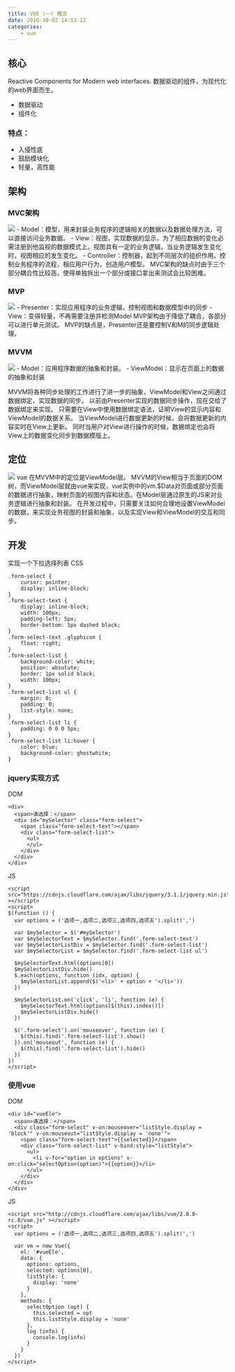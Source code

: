 ```yaml
---
title: VUE (一) 概览
date: 2016-10-02 14:53:12
categories:
    - vue
---
```


## 核心
Reactive Components for Modern web interfaces.
数据驱动的组件，为现代化的web界面而生。
<!-- more -->
- 数据驱动
- 组件化

### 特点：
- 入侵性底
- 鼓励模块化
- 轻量，高性能

## 架构

### MVC架构
<img src="/images/mvc.png"  />
- Model：模型，用来封装业务程序的逻辑相关的数据以及数据处理方法，可以直接访问业务数据。
- View：视图，实现数据的显示，为了相应数据的变化必需注册到他监视的数据模式上。视图具有一定的业务逻辑，当业务逻辑发生变化时，视图相应的发生变化。
- Controller：控制器，起到不同层次的组织作用。控制业务程序的流程，相应用户行为，创造用户模型。
MVC架构的缺点时由于三个部分耦合性比较高，使得单独拆出一个部分或接口拿出来测试会比较困难。

### MVP
<img src="/images/mvp.png"  />
- Presenter：实现应用程序的业务逻辑，控制视图和数据模型中的同步
- View：变得轻量，不再需要注册并检测Model
MVP架构由于降低了耦合，各部分可以进行单元测试。
MVP的缺点是，Presenter还是要控制V和M的同步逻辑处理。

### MVVM
<img src="/images/mvvm.png"  />
- Model：应用程序数据的抽象和封装。
- ViewModel：显示在页面上的数据的抽象和封装

MVVM将各种同步处理的工作进行了进一步的抽象，ViewModel和View之间通过数据绑定，实现数据的同步。
以前由Presenter实现的数据同步操作，现在交给了数据绑定来实现。
只需要在View中使用数据绑定语法，证明View的显示内容和ViewModel的数据关系。
当ViewModel进行数据更新的时候，会将数据更新的内容实时在View上更新。
同时当用户对View进行操作的时候，数据绑定也会将View上的数据变化同步到数据模版上。

## 定位
<img src="/images/vdw.png"  />
vue 在MVVM中的定位是ViewModel层。
MVVM的View相当于页面的DOM树，而ViewModel层就由vue来实现，vue实例中的vm.$Data对页面或部分页面的数据进行抽象，映射页面的视图内容和状态。在Model层通过原生的JS来对业务逻辑进行抽象和封装。
在开发过程中，只需要关注如何合理地设置ViewModel的数据，来实现业务视图的封装和抽象，以及实现View和ViewModel的交互和同步。

## 开发
实现一个下拉选择列表
CSS
```
.form-select {
    cursor: pointer;
    display: inline-block;
}
.form-select-text {
    display: inline-block;
    width: 100px;
    padding-left: 5px;
    border-bottom: 1px dashed black;
}
.form-select-text .glyphicon {
    float: right;
}
.form-select-list {
    background-color: white;
    position: absolute;
    border: 1px solid black;
    width: 100px;
}
.form-select-list ul {
    margin: 0;
    padding: 0;
    list-style: none;
}
.form-select-list li {
    padding: 0 0 0 5px;
}
.form-select-list li:hover {
    color: blue;
    background-color: ghostwhite;
}
```

### jquery实现方式

DOM
```
<div>
  <span>请选择：</span>
  <div id="mySelector" class="form-select">
    <span class="form-select-text"></span>
    <div class="form-select-list">
      <ul>
      </ul>
    </div>
  </div>
</div>
```
JS
```
<script src="https://cdnjs.cloudflare.com/ajax/libs/jquery/3.1.1/jquery.min.js" ></script>
<script>
$(function () {
  var options = ('选项一,选项二,选项三,选项四,选项五').split(',')

  var $mySelector = $('#mySelector')
  var $mySelectorText = $mySelector.find('.form-select-text')
  var $mySelectorListDiv = $mySelector.find('.form-select-list')
  var $mySelectorList = $mySelector.find('.form-select-list ul')

  $mySelectorText.html(options[0])
  $mySelectorListDiv.hide()
  $.each(options, function (idx, option) {
    $mySelectorList.append($('<li>' + option + '</li>'))
  })

  $mySelectorList.on('click', 'li', function (e) {
    $mySelectorText.html(options[$(this).index()])
    $mySelectorListDiv.hide()
  })

  $('.form-select').on('mouseover', function (e) {
    $(this).find('.form-select-list').show()
  }).on('mouseout', function (e) {
    $(this).find('.form-select-list').hide()
  })
})
</script>
```

### 使用vue
DOM
```
<div id="vueEle">
  <span>请选择：</span>
  <div class="form-select" v-on:mouseover="listStyle.display = 'block'" v-on:mouseout="listStyle.display = 'none'">
    <span class="form-select-text">{{selected}}</span>
    <div class="form-select-list" v-bind:style="listStyle">
      <ul>
        <li v-for="option in options" v-on:click="selectOption(option)">{{option}}</li>
      </ul>
    </div>
  </div>
</div>
```
JS
```
<script src="http://cdnjs.cloudflare.com/ajax/libs/vue/2.0.0-rc.8/vue.js" ></script>
<script>
  var options = ('选项一,选项二,选项三,选项四,选项五').split(',')

  var vm = new Vue({
    el: '#vueEle',
    data: {
      options: options,
      selected: options[0],
      listStyle: {
        display: 'none'
      }
    },
    methods: {
      selectOption (opt) {
        this.selected = opt
        this.listStyle.display = 'none'
      },
      log (info) {
        console.log(info)
      }
    }
  })
</script>
```
